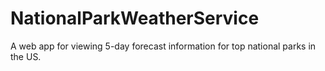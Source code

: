 # NationalParkWeatherService
A web app for viewing 5-day forecast information for top national parks in the US.
